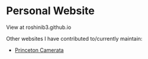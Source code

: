 # Personal Website

View at roshinib3.github.io

Other websites I have contributed to/currently maintain:
  - [Princeton Camerata](http://www.princetoncamerata.com/)

